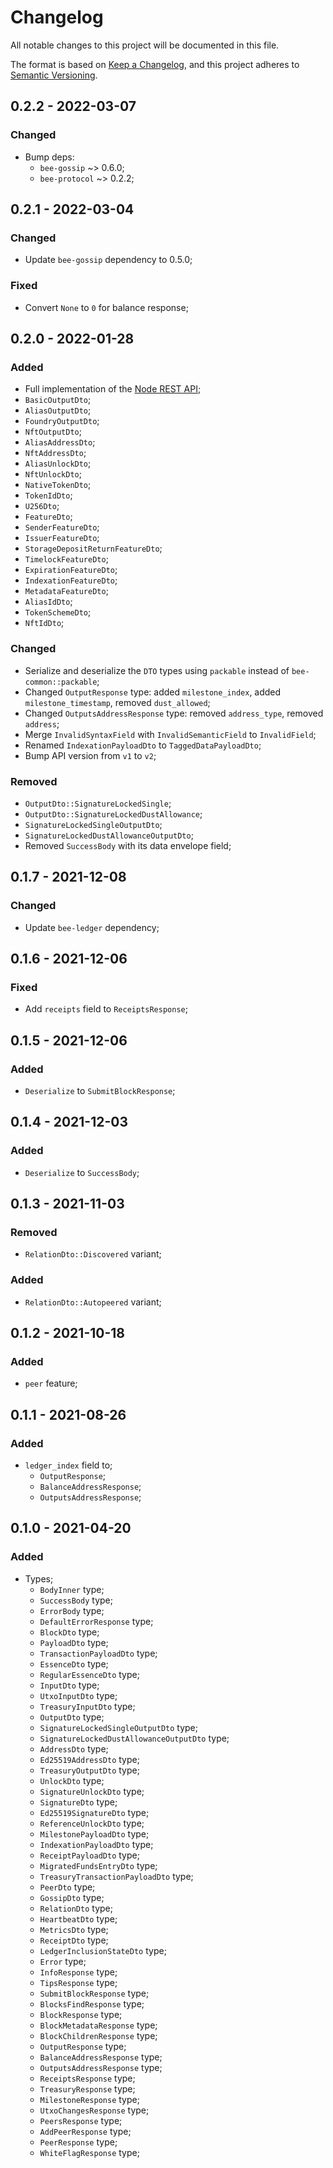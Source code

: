 # Changelog

All notable changes to this project will be documented in this file.

The format is based on [Keep a Changelog](https://keepachangelog.com/en/1.0.0/),
and this project adheres to [Semantic Versioning](https://semver.org/spec/v2.0.0.html).

<!-- ## Unreleased - YYYY-MM-DD

### Added

### Changed

- Bump `bee-block` to `v1.0.0-beta.4`;
- Bump `bee-api-types` to `v1.0.0-beta.4`;

### Deprecated

### Removed

### Fixed

### Security -->

<!-- ## Unreleased - YYYY-MM-DD

### Removed

- Moved base types to crate `bee-api-types`;

-->

## 0.2.2 - 2022-03-07

### Changed

- Bump deps: 
  + `bee-gossip` ~> 0.6.0;
  + `bee-protocol` ~> 0.2.2;

## 0.2.1 - 2022-03-04

### Changed

- Update `bee-gossip` dependency to 0.5.0;

### Fixed

- Convert `None` to `0` for balance response;

## 0.2.0 - 2022-01-28

### Added

- Full implementation of the [Node REST API](https://github.com/iotaledger/tips/blob/main/tips/TIP-0013/tip-0013.md);
- `BasicOutputDto`;
- `AliasOutputDto`;
- `FoundryOutputDto`;
- `NftOutputDto`;
- `AliasAddressDto`;
- `NftAddressDto`;
- `AliasUnlockDto`;
- `NftUnlockDto`;
- `NativeTokenDto`;
- `TokenIdDto`;
- `U256Dto`;
- `FeatureDto`;
- `SenderFeatureDto`;
- `IssuerFeatureDto`;
- `StorageDepositReturnFeatureDto`;
- `TimelockFeatureDto`;
- `ExpirationFeatureDto`;
- `IndexationFeatureDto`;
- `MetadataFeatureDto`;
- `AliasIdDto`;
- `TokenSchemeDto`;
- `NftIdDto`;

### Changed

- Serialize and deserialize the `DTO` types using `packable` instead of `bee-common::packable`;
- Changed `OutputResponse` type: added `milestone_index`, added `milestone_timestamp`, removed `dust_allowed`;
- Changed `OutputsAddressResponse` type: removed `address_type`, removed `address`;
- Merge `InvalidSyntaxField` with `InvalidSemanticField` to `InvalidField`;
- Renamed `IndexationPayloadDto` to `TaggedDataPayloadDto`;
- Bump API version from `v1` to `v2`;

### Removed

- `OutputDto::SignatureLockedSingle`;
- `OutputDto::SignatureLockedDustAllowance`;
- `SignatureLockedSingleOutputDto`;
- `SignatureLockedDustAllowanceOutputDto`;
- Removed `SuccessBody` with its data envelope field;

## 0.1.7 - 2021-12-08

### Changed

- Update `bee-ledger` dependency;

## 0.1.6 - 2021-12-06

### Fixed

- Add `receipts` field to `ReceiptsResponse`;

## 0.1.5 - 2021-12-06

### Added

- `Deserialize` to `SubmitBlockResponse`;

## 0.1.4 - 2021-12-03

### Added

- `Deserialize` to `SuccessBody`;

## 0.1.3 - 2021-11-03

### Removed

- `RelationDto::Discovered` variant;

### Added

- `RelationDto::Autopeered` variant;

## 0.1.2 - 2021-10-18

### Added

- `peer` feature;

## 0.1.1 - 2021-08-26

### Added

- `ledger_index` field to;
  - `OutputResponse`;
  - `BalanceAddressResponse`;
  - `OutputsAddressResponse`;

## 0.1.0 - 2021-04-20

### Added

- Types;
  - `BodyInner` type;
  - `SuccessBody` type;
  - `ErrorBody` type;
  - `DefaultErrorResponse` type;
  - `BlockDto` type;
  - `PayloadDto` type;
  - `TransactionPayloadDto` type;
  - `EssenceDto` type;
  - `RegularEssenceDto` type;
  - `InputDto` type;
  - `UtxoInputDto` type;
  - `TreasuryInputDto` type;
  - `OutputDto` type;
  - `SignatureLockedSingleOutputDto` type;
  - `SignatureLockedDustAllowanceOutputDto` type;
  - `AddressDto` type;
  - `Ed25519AddressDto` type;
  - `TreasuryOutputDto` type;
  - `UnlockDto` type;
  - `SignatureUnlockDto` type;
  - `SignatureDto` type;
  - `Ed25519SignatureDto` type;
  - `ReferenceUnlockDto` type;
  - `MilestonePayloadDto` type;
  - `IndexationPayloadDto` type;
  - `ReceiptPayloadDto` type;
  - `MigratedFundsEntryDto` type;
  - `TreasuryTransactionPayloadDto` type;
  - `PeerDto` type;
  - `GossipDto` type;
  - `RelationDto` type;
  - `HeartbeatDto` type;
  - `MetricsDto` type;
  - `ReceiptDto` type;
  - `LedgerInclusionStateDto` type;
  - `Error` type;
  - `InfoResponse` type;
  - `TipsResponse` type;
  - `SubmitBlockResponse` type;
  - `BlocksFindResponse` type;
  - `BlockResponse` type;
  - `BlockMetadataResponse` type;
  - `BlockChildrenResponse` type;
  - `OutputResponse` type;
  - `BalanceAddressResponse` type;
  - `OutputsAddressResponse` type;
  - `ReceiptsResponse` type;
  - `TreasuryResponse` type;
  - `MilestoneResponse` type;
  - `UtxoChangesResponse` type;
  - `PeersResponse` type;
  - `AddPeerResponse` type;
  - `PeerResponse` type;
  - `WhiteFlagResponse` type;
